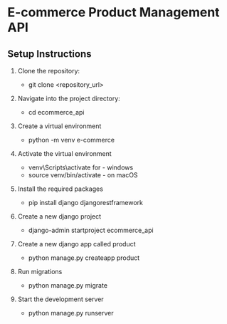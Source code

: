 # E-commerce Product Management API

## Setup Instructions

1. Clone the repository:
   - git clone <repository_url>

2. Navigate into the project directory:
    - cd ecommerce_api
3. Create a virtual environment
    - python -m venv e-commerce
4. Activate the virtual environment
    - venv\Scripts\activate for - windows
    - source venv/bin/activate  - on macOS
5. Install the required packages
    - pip install django djangorestframework
6. Create a new django project
    - django-admin startproject ecommerce_api
7. Create a new django app called product
    - python manage.py createapp product
6. Run migrations
    - python manage.py migrate
7. Start the development server
    - python manage.py runserver